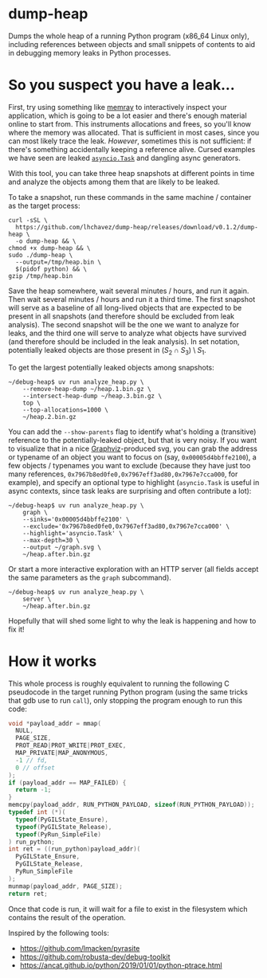 dump-heap
=========

Dumps the whole heap of a running Python program (x86_64 Linux only), including
references between objects and small snippets of contents to aid in debugging
memory leaks in Python processes.

So you suspect you have a leak...
=================================

First, try using something like [memray](https://bloomberg.github.io/memray/)
to interactively inspect your application, which is going to be a lot easier
and there's enough material online to start from. This instruments allocations
and frees, so you'll know where the memory was allocated. That is sufficient in
most cases, since you can most likely trace the leak. _However_, sometimes this
is not sufficient: if there's something accidentally keeping a reference alive.
Cursed examples we have seen are leaked
[`asyncio.Task`](https://docs.python.org/3/library/asyncio-task.html#asyncio.Task)
and dangling async generators.

With this tool, you can take three heap snapshots at different points in time
and analyze the objects among them that are likely to be leaked.

To take a snapshot, run these commands in the same machine / container as the
target process:

```shell
curl -sSL \
  https://github.com/lhchavez/dump-heap/releases/download/v0.1.2/dump-heap \
  -o dump-heap && \
chmod +x dump-heap && \
sudo ./dump-heap \
  --output=/tmp/heap.bin \
  $(pidof python) && \
gzip /tmp/heap.bin
```

Save the heap somewhere, wait several minutes / hours, and run it again. Then
wait several minutes / hours and run it a third time. The first snapshot will
serve as a baseline of all long-lived objects that are expected to be present
in all snapshots (and therefore should be excluded from leak analysis). The
second snapshot will be the one we want to analyze for leaks, and the third one
will serve to analyze what objects have survived (and therefore should be
included in the leak analysis). In set notation, potentially leaked objects are
those present in $`(S_2 \cap S_3) \setminus S_1`$.

To get the largest potentially leaked objects among snapshots:

```shell
~/debug-heap$ uv run analyze_heap.py \
    --remove-heap-dump ~/heap.1.bin.gz \
    --intersect-heap-dump ~/heap.3.bin.gz \
    top \
    --top-allocations=1000 \
    ~/heap.2.bin.gz
```

You can add the `--show-parents` flag to identify what's holding a (transitive)
reference to the potentially-leaked object, but that is very noisy. If you want
to visualize that in a nice [Graphviz](https://graphviz.org/)-produced svg, you
can grab the address or typename of an object you want to focus on (say,
`0x00005d4bbffe2100`), a few objects / typenames you want to exclude (because
they have just too many references,
`0x7967b8ed0fe0,0x7967eff3ad80,0x7967e7cca000`, for example), and specify an
optional type to highlight (`asyncio.Task` is useful in async contexts, since
task leaks are surprising and often contribute a lot):

```shell
~/debug-heap$ uv run analyze_heap.py \
    graph \
    --sinks='0x00005d4bbffe2100' \
    --exclude='0x7967b8ed0fe0,0x7967eff3ad80,0x7967e7cca000' \
    --highlight='asyncio.Task' \
    --max-depth=30 \
    --output ~/graph.svg \
    ~/heap.after.bin.gz
```

Or start a more interactive exploration with an HTTP server (all fields accept
the same parameters as the `graph` subcommand).

```shell
~/debug-heap$ uv run analyze_heap.py \
    server \
    ~/heap.after.bin.gz
```

Hopefully that will shed some light to why the leak is happening and how to fix
it!

How it works
============

This whole process is roughly equivalent to running the following C pseudocode
in the target running Python program (using the same tricks that gdb use to run
`call`), only stopping the program enough to run this code:

```c
void *payload_addr = mmap(
  NULL,
  PAGE_SIZE,
  PROT_READ|PROT_WRITE|PROT_EXEC,
  MAP_PRIVATE|MAP_ANONYMOUS,
  -1 // fd,
  0 // offset
);
if (payload_addr == MAP_FAILED) {
  return -1;
}
memcpy(payload_addr, RUN_PYTHON_PAYLOAD, sizeof(RUN_PYTHON_PAYLOAD));
typedef int (*)(
  typeof(PyGILState_Ensure),
  typeof(PyGILState_Release),
  typeof(PyRun_SimpleFile)
) run_python;
int ret = ((run_python)payload_addr)(
  PyGILState_Ensure,
  PyGILState_Release,
  PyRun_SimpleFile
);
munmap(payload_addr, PAGE_SIZE);
return ret;
```

Once that code is run, it will wait for a file to exist in the filesystem which
contains the result of the operation.

Inspired by the following tools:

* https://github.com/lmacken/pyrasite
* https://github.com/robusta-dev/debug-toolkit
* https://ancat.github.io/python/2019/01/01/python-ptrace.html
